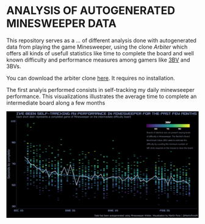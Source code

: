 # ANALYSIS OF AUTOGENERATED MINESWEEPER DATA

This repository serves as a ... of different analysis done with autogenerated data from playing the game Minesweeper, using the clone *Arbiter* which offers all kinds of usefull statistics like time to complete the board and well known difficulty and performance measures among gamers like [3BV](https://www.minesweeper.info/wiki/3BV) and 3BVs.

You can download the arbiter clone [here](https://minesweepergame.com/download/arbiter.php). It requires no installation.

The first analyis performed consists in self-tracking my daily minewseeper performance. This visualizations illustrates the average time to complete an intermediate board along a few months

![self_tracking_viz](visualizations/selftracking_time.png)
